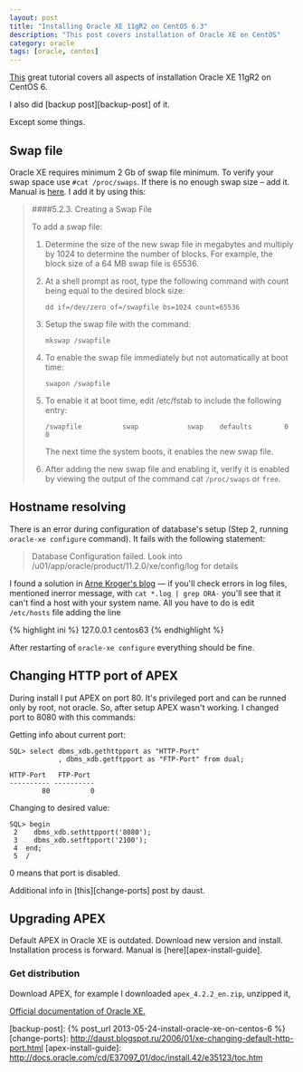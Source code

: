 ```yaml
---
layout: post
title: "Installing Oracle XE 11gR2 on CentOS 6.3"
description: "This post covers installation of Oracle XE on CentOS"
category: oracle
tags: [oracle, centos]
---
```


[This][david-ghedini-install-oraxe-on-centos] great tutorial covers all aspects of installation Oracle XE 11gR2 on CentOS 6. 

I also did [backup post][backup-post] of it.

Except some things. 

## Swap file

Oracle XE requires minimum 2 Gb of swap file minimum. To verify your swap space use `#cat /proc/swaps`. If there is no enough swap size – add it. Manual is [here][swap]. I add it by using this:

> ####5.2.3. Creating a Swap File
>
> To add a swap file:
>
> 1. Determine the size of the new swap file in megabytes and multiply by 1024 to determine the number of blocks. For example, the block size of a 64 MB swap file is 65536.
>
> 2. At a shell prompt as root, type the following command with count being equal to the desired block size:
>
>        dd if=/dev/zero of=/swapfile bs=1024 count=65536
>
> 3. Setup the swap file with the command:
>
>        mkswap /swapfile
>
> 4. To enable the swap file immediately but not automatically at boot time:
>
>        swapon /swapfile
>
> 5. To enable it at boot time, edit /etc/fstab to include the following entry:
>
>        /swapfile          swap            swap    defaults        0 0
>
>    The next time the system boots, it enables the new swap file.
>
> 6. After adding the new swap file and enabling it, verify it is enabled by viewing the output of the command cat `/proc/swaps` or `free`.


## Hostname resolving

There is an error during configuration of database's setup (Step 2, running `oracle-xe configure` command). It fails with the following statement:

> Database Configuration failed. Look into /u01/app/oracle/product/11.2.0/xe/config/log for details

I found a solution in [Arne Kroger's blog][solution] — if you'll check errors in log files, mentioned inerror message, with `cat *.log | grep ORA-` you'll see that it can't find a host with your system name. All you have to do is edit `/etc/hosts` file adding the line

{% highlight ini %}
127.0.0.1	centos63
{% endhighlight %}

After restarting of `oracle-xe configure` everything should be fine.

## Changing HTTP port of APEX

During install I put APEX on port 80. It's privileged port and can be runned only by root, not oracle. So, after setup APEX wasn't working. I changed port to 8080 with this commands:

Getting info about current port:

    SQL> select dbms_xdb.gethttpport as "HTTP-Port"
                , dbms_xdb.getftpport as "FTP-Port" from dual;

    HTTP-Port   FTP-Port
    ---------- ----------
            80          0

Changing to desired value:

    SQL> begin
     2    dbms_xdb.sethttpport('8080');
     3    dbms_xdb.setftpport('2100');
     4  end;
     5  /

0 means that port is disabled.

Additional info in [this][change-ports] post by daust.


## Upgrading APEX

Default APEX in Oracle XE is outdated. Download new version and install. Installation process is forward. Manual is [here][apex-install-guide].

### Get distribution


Download APEX, for example I downloaded `apex_4.2.2_en.zip`, unzipped it, 

[Official documentation of Oracle XE.][oracle-xe-11gr2-official]

[swap]: http://www.centos.org/docs/5/html/Deployment_Guide-en-US/s1-swap-adding.html
[david-ghedini-install-oraxe-on-centos]: http://www.davidghedini.com/pg/entry/install_oracle_11g_xe_on
[solution]: http://arnekroeger.blogspot.com/2011/09/oracle-11g-xe-installation-error.html
[oracle-xe-11gr2-official]: http://docs.oracle.com/cd/E17781_01/index.htm
[backup-post]: {% post_url 2013-05-24-install-oracle-xe-on-centos-6 %}
[change-ports]: http://daust.blogspot.ru/2006/01/xe-changing-default-http-port.html
[apex-install-guide]: http://docs.oracle.com/cd/E37097_01/doc/install.42/e35123/toc.htm
